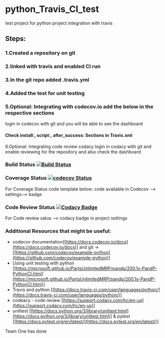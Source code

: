 # python_Travis_CI_test
test project for python project integration with travis

## Steps: 
### 1.Created a repository on git 
### 2.linked with travis and enabled CI run
### 3.In the git repo added .travis.yml
### 4.Added the test for unit testing 
### 5.Optional: Integrating with codecov.io add the below in the respective sections 
login in codecov with git and you will be able to see the dashboard
#### Check install:, script:, after_success: Sections in Travis.xml

6.Optional: Integrating code review codacy 
login in codacy with git and enable reviewing for the repository and also check the dashboard

### Build Status [![Build Status](https://travis-ci.org/prithvisekhar/python_Travis_CI_test.svg?branch=master)](https://travis-ci.org/prithvisekhar/python_Travis_CI_test)

### Coverage Status [![codecov Status](https://codecov.io/gh/prithvisekhar/python_Travis_CI_test/branch/master/graph/badge.svg)](https://codecov.io/gh/prithvisekhar/python_Travis_CI_test)
For Coverage Status code template below: code available in Codecov --> settings--> badge
### Code Review Status [![Codacy Badge](https://api.codacy.com/project/badge/Grade/733e3759ac334457b30d75329cb2b6a7)](https://www.codacy.com/app/prithvisekhar/python_Travis_CI_test?utm_source=github.com&amp;utm_medium=referral&amp;utm_content=prithvisekhar/python_Travis_CI_test&amp;utm_campaign=Badge_Grade)
For Code review satus --> codacy badge in project settings

### Additional Resources that might be useful: 
*   codecov documentation[[https://docs.codecov.io/docs](https://docs.codecov.io/docs)] and git -> [[https://github.com/codecov/example-python](https://github.com/codecov/example-python)]
*   Using unit testing with python [[https://microsoft.github.io/PartsUnlimitedMRP/pandp/200.1x-PandP-PythonCI.html](https://microsoft.github.io/PartsUnlimitedMRP/pandp/200.1x-PandP-PythonCI.html)]
*   Travis and python [[https://docs.travis-ci.com/user/languages/python/](https://docs.travis-ci.com/user/languages/python/)]
*   codeacy - code review [[https://support.codacy.com/hc/en-us](https://support.codacy.com/hc/en-us)]
*   unittest [[https://docs.python.org/3/library/unittest.html](https://docs.python.org/3/library/unittest.html)] & pytest [[https://docs.pytest.org/en/latest/](https://docs.pytest.org/en/latest/)]

Team One has done
